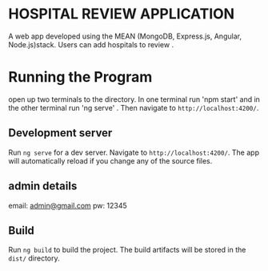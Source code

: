 
# HOSPITAL REVIEW APPLICATION
A web app developed using the MEAN (MongoDB, Express.js, Angular, Node.js)stack. Users can add hospitals to review .

# Running the Program
 open up two terminals to the directory. In one terminal run 'npm start' and in the other terminal run  'ng serve' .
Then navigate to `http://localhost:4200/`.

## Development server

Run `ng serve` for a dev server. Navigate to `http://localhost:4200/`. The app will automatically reload if you change any of the source files.

## admin details
email: admin@gmail.com
pw: 12345


## Build

Run `ng build` to build the project. The build artifacts will be stored in the `dist/` directory. 

